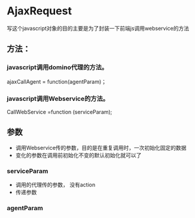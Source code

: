 # AjaxRequest
写这个javascript对象的目的主要是为了封装一下前端js调用webservice的方法

## 方法：
### javascript调用domino代理的方法。
ajaxCallAgent = function(agentParam)；
### javascript调用Webservice的方法。
CallWebService =function (serviceParam);

## 参数
* 调用Webservice传的参数，目的是在重复调用时，一次初始化固定的数据
* 变化的参数在调用前初始化不变的默认初始化就可以了
### serviceParam

* 调用的代理传的参数， 没有action
* 传递参数
### agentParam



